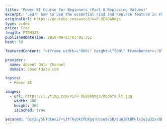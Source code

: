 ```yaml
---
title: "Power BI Course for Beginners (Part 8 Replacing Values)"
excerpt: "Learn how to use the essential Find and Replace feature in Power BI."
originalUrl: https://youtube.com/watch?v=P-DEkDANmjs
type: video
price: Free
length: PT8M32S
publishedDateTime: 2019-09-21T03:01:15Z
heat: 50

featuredContent: "<iframe width=\"800\" height=\"500\" frameborder=\"0\" src=\"https://www.youtube.com/embed/P-DEkDANmjs\" allow=\"accelerometer; autoplay; encrypted-media; gyroscope; picture-in-picture\" allowfullscreen></iframe>"

provider:
  name: Absent Data Channel
  domain: absentdata.com

topics:
  - Power BI

images:
  - url: https://i.ytimg.com/vi/P-DEkDANmjs/hqdefault.jpg
    width: 480
    height: 360
    isCached: true

secured: "Dzm2qySUTdtWa27+vItTkybkCPbXgqrUcse8/SB/JuWIRtBPHlsIe2u32a/QBk4yF8C1h6NVTm2PCVb+MYSDPs2zq7zVqOhccNhpa4Gpz7Qt6VnXHRkLz10qi+MqYblZzn3Xvu8F7GnVGHnH5T6EvE0o6KkFs+fpoaqsIWdTmbSBVXaZGdTixFHpaQOXkndiIoZIk99Ke4E/T5LK1dCArmrG43Qs+lptV4oSIsNfrpvBrwrqBJITka3G9jkzWLkoRHf8IZeF9du9XWA+n/tDvlv2/n/Ch7MNJBW+8OebgbVhcXC/zJBNcS0k6dIDWpiZg8Ul5s4zI6wOsVPuFwfwdYI1vp7CZMcFh4HzokWUW6l3x5nTg/Hunl+fRrxLkpR6pWqL0PQasf35SWKUzZ/dYJxnCqw8Dz1K29eiIbCYv3U=;hql2VfzwDQepmYNt3Na+Hg=="
---
```


